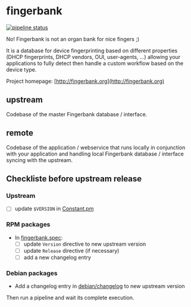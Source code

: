 fingerbank
==========

[![pipeline status](https://gitlab.com/inverse-inc/perl-client/badges/master/pipeline.svg)](https://gitlab.com/inverse-inc/perl-client/commits/master)

No! Fingerbank is not an organ bank for nice fingers ;)

It is a database for device fingerprinting based on different properties (DHCP fingerprints, 
DHCP vendors, OUI, user-agents, ...) allowing your applications to fully detect then handle 
a custom workflow based on the device type.

Project homepage: [http://fingerbank.org](http://fingerbank.org)

upstream
--------
Codebase of the master Fingerbank database / interface.

remote
------
Codebase of the application / webservice that runs locally in conjunction with your application and handling local 
Fingerbank database / interface syncing with the upstream.

Checkliste before upstream release
----------------------------------

### Upstream ###

- [ ] update `$VERSION` in [Constant.pm](lib/fingerbank/Constant.pm)

### RPM packages ###

- In [fingerbank.spec](rpm/fingerbank.spec):
  - [ ] update `Version` directive to new upstream version
  - [ ] update `Release` directive (if necessary)
  - [ ] add a new changelog entry

### Debian packages ###

- Add a changelog entry in [debian/changelog](debian/changelog) to new upstream version

Then run a pipeline and wait its complete execution.
